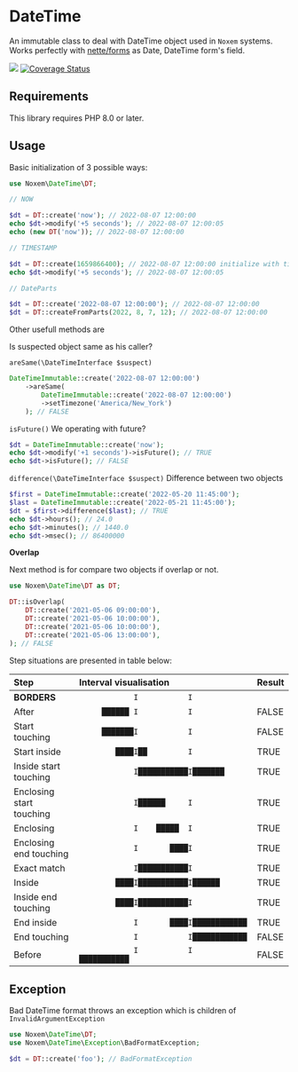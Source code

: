 # DateTime
An immutable class to deal with DateTime object used in `Noxem` systems. Works perfectly with [nette/forms](https://github.com/nette/forms) as Date, DateTime form's field. 


<p>
  <a href="https://github.com/nxmcz/date-time/actions"><img src="https://badgen.net/github/checks/nxmcz/date-time/main?cache=300"></a>
  <a href='https://coveralls.io/github/nxmcz/date-time?branch=main'><img src='https://coveralls.io/repos/github/nxmcz/date-time/badge.svg?branch=main' alt='Coverage Status' /></a>
</p>

Requirements
------------
This library requires PHP 8.0 or later.

Usage
-----
Basic initialization of 3 possible ways:

```php
use Noxem\DateTime\DT;

// NOW

$dt = DT::create('now'); // 2022-08-07 12:00:00
echo $dt->modify('+5 seconds'); // 2022-08-07 12:00:05
echo (new DT('now')); // 2022-08-07 12:00:00

// TIMESTAMP

$dt = DT::create(1659866400); // 2022-08-07 12:00:00 initialize with timestamp
echo $dt->modify('+5 seconds'); // 2022-08-07 12:00:05

// DateParts

$dt = DT::create('2022-08-07 12:00:00'); // 2022-08-07 12:00:00
$dt = DT::createFromParts(2022, 8, 7, 12); // 2022-08-07 12:00:00
```

Other usefull methods are

Is suspected object same as his caller?

`areSame(\DateTimeInterface $suspect)`
```php
DateTimeImmutable::create('2022-08-07 12:00:00')
    ->areSame(
        DateTimeImmutable::create('2022-08-07 12:00:00')
        ->setTimezone('America/New_York')
    ); // FALSE
```
`isFuture()` We operating with future? 
```php
$dt = DateTimeImmutable::create('now');
echo $dt->modify('+1 seconds')->isFuture(); // TRUE
echo $dt->isFuture(); // FALSE
```
`difference(\DateTimeInterface $suspect)` Difference between two objects
```php
$first = DateTimeImmutable::create('2022-05-20 11:45:00');
$last = DateTimeImmutable::create('2022-05-21 11:45:00');
$dt = $first->difference($last); // TRUE
echo $dt->hours(); // 24.0
echo $dt->minutes(); // 1440.0
echo $dt->msec(); // 86400000
```
**Overlap**

Next method is for compare two objects if overlap or not.

```php
use Noxem\DateTime\DT as DT;

DT::isOverlap(
    DT::create('2021-05-06 09:00:00'),
    DT::create('2021-05-06 10:00:00'),
    DT::create('2021-05-06 10:00:00'),
    DT::create('2021-05-06 13:00:00'),
); // FALSE
```
Step situations are presented in table below:

| Step                     | Interval visualisation                    | Result |
|:-------------------------|:------------------------------------------|:-------|
| **BORDERS**              | `            I           I            `   |        |
| After                    | `     ██████ I           I            `   | FALSE  |
| Start touching           | `     ███████I           I            `   | FALSE  |
| Start inside             | `        ████I██         I            `   | TRUE   |
| Inside start touching    | `            I███████████I███████     `   | TRUE   |
| Enclosing start touching | `            I██████     I            `   | TRUE   |
| Enclosing                | `            I    █████  I            `   | TRUE   |
| Enclosing end touching   | `            I       ████I            `   | TRUE   |
| Exact match              | `            I███████████I            `   | TRUE   |
| Inside                   | `        ████I███████████I██████      `   | TRUE   |
| Inside end touching      | `        ████I███████████I            `   | TRUE   |
| End inside               | `            I       ████I████████████`   | TRUE   |
| End touching             | `            I           I████████████`   | FALSE  |
| Before                   | `            I           I  ███████████`  | FALSE  |



Exception
---------
Bad DateTime format throws an exception which is children of `InvalidArgumentException`

```php
use Noxem\DateTime\DT;
use Noxem\DateTime\Exception\BadFormatException;

$dt = DT::create('foo'); // BadFormatException
```

